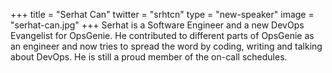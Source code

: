 +++
title = "Serhat Can"
twitter = "srhtcn"
type = "new-speaker"
image = "serhat-can.jpg"
+++
Serhat is a Software Engineer and a new DevOps Evangelist for OpsGenie. He contributed to different parts of OpsGenie as an engineer and now tries to spread the word by coding, writing and talking about DevOps. He is still a proud member of the on-call schedules.